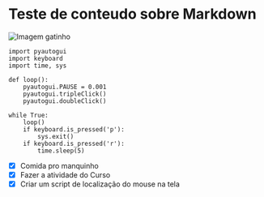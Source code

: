 # Teste de conteudo sobre Markdown
![Imagem gatinho](https://cdn.discordapp.com/attachments/839706431724322857/1279557555709804605/Imagem_do_WhatsApp_de_2024-01-06_as_19.58.41_2b95dc8f.jpg?ex=66d4e056&is=66d38ed6&hm=58b641c54558fd4626a6be688b1d84a3f2559a5c3ff397bb246cdb77ab5b76cf&)
```
import pyautogui
import keyboard
import time, sys

def loop():
	pyautogui.PAUSE = 0.001
	pyautogui.tripleClick()
	pyautogui.doubleClick()

while True:
	loop()
	if keyboard.is_pressed('p'):
		sys.exit()
	if keyboard.is_pressed('r'):
		time.sleep(5)

``` 
- [x] Comida pro manquinho
- [x] Fazer a atividade do Curso
- [x] Criar um script de localização do mouse na tela 
